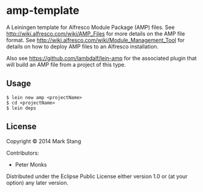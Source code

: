 # amp-template

A Leiningen template for Alfresco Module Package (AMP) files.
See http://wiki.alfresco.com/wiki/AMP_Files for more details on the AMP file format.
See http://wiki.alfresco.com/wiki/Module_Management_Tool for details on how to deploy AMP files to an Alfresco installation.

Also see https://github.com/lambdalf/lein-amp for the associated plugin that will build an AMP file from a project of this type.

## Usage

```shell
$ lein new amp <projectName>
$ cd <projectName>
$ lein deps
```

## License

Copyright © 2014 Mark Stang

Contributors:
 - Peter Monks

Distributed under the Eclipse Public License either version 1.0 or (at your option) any later version.
